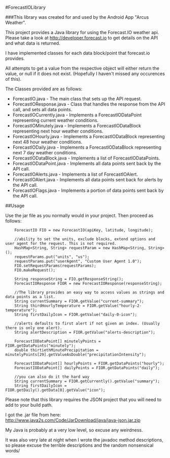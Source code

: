 #ForecastIOLibrary

###This library was created for and used by the Android App "Arcus Weather".

This project provides a Java library for using the Forecast.IO weather api.
Please take a look at http://developer.forecast.io to get details on the API and what data is returned. 

I have implemented classes for each data block/point that forecast.io provides.

All attempts to get a value from the respective object will either return the value, or null if it does not exist.
(Hopefully I haven't missed any occurences of this).

The Classes provided are as follows:

* ForecastIO.java - The main class that sets up the API request.
* ForecastIOResponse.java - Class that handles the response from the API call, and sets all data points.
* ForecastIOCurrently.java - Implements a ForecastIODataPoint representing current weather conditions.
* ForecastIOMinutely.java - Implements a ForecastIODataBlock representing next hour weather conditions.
* ForecastIOHourly.java - Implements a ForecastIODataBlock representing next 48 hour weather conditions.
* ForecastIODaily.java - Implements a ForecastIODataBlock representing next 7 day weather conditions.
* ForecastIODataBlock.java - Implements a list of ForecastIODataPoints.
* ForecastIODataPoint.java - Implements all data points sent back by the API call.
* ForecastIOAlerts.java - Implements a list of ForecastIOAlert.
* ForecastIOAlert.java - Implements all data points sent back for alerts by the API call.
* ForecastIOFlags.java - Implements a portion of data points sent back by the API call.

##Usage

Use the jar file as you normally would in your project. Then proceed as follows:

        ForecastIO FIO = new ForecastIO(apiKey, latitude, longitude);  
		
		//ability to set the units, exclude blocks, extend options and user agent for the request. This is not required.
		HashMap<String, String> requestParam = new HashMap<String, String>();
		requestParams.put("units", "us");
		requestParams.put("userAgent", "Custom User Agent 1.0");
		FIO.setRequestParams(requestParams);
        FIO.makeRequest();  

        String responseString = FIO.getResponseString();  
        ForecastIOResponse FIOR = new ForecastIOResponse(responseString);  

        //The library provides an easy way to access values as strings and data points as a list.
        String currentSummary = FIOR.getValue("current-summary");
        String thirdHourlyTemperature = FIOR.getValue("hourly-2-temperature");
        String firstDailyIcon = FIOR.getValue("daily-0-icon");
		
		//alerts defaults to first alert if not given an index. (Usually there is only one alert).
        String alertDescription = FIOR.getValue("alerts-description"); 

        ForecastIODataPoint[] minutelyPoints = FIOR.getDataPoints("minutely");
        double thirtiethMinutePrecipitation = minutelyPoints[29].getValueAsDouble("precipitationIntensity");

        ForecastIODataPoint[] hourlyPoints = FIOR.getDataPoints("hourly");
        ForecastIODataPoint[] dailyPoints = FIOR.getDataPoints("daily");

        //you can also do it the hard way
        String currentSummary = FIOR.getCurrently().getValue("summary");
        String firstDailyIcon = FIOR.getDaily().getData[0].getValue("icon");


Please note that this library requires the JSON project that you will need to add to your build path.

I got the .jar file from here:
http://www.java2s.com/Code/JarDownload/java/java-json.jar.zip

My Java is probably at a very low level, so excuse any weirdness.

It was also very late at night when I wrote the javadoc method descriptions, so please excuse the terrible descriptions and the random nonsensical words/
